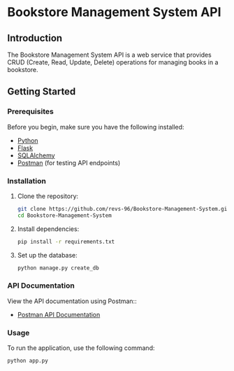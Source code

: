 # Bookstore Management System API

## Introduction

The Bookstore Management System API is a web service that provides CRUD (Create, Read, Update, Delete) operations for managing books in a bookstore.

## Getting Started

### Prerequisites

Before you begin, make sure you have the following installed:

- [Python](https://www.python.org/) 
- [Flask](https://pypi.org/project/Flask/) 
- [SQLAlchemy](https://pypi.org/project/SQLAlchemy/) 
- [Postman](https://www.postman.com/) (for testing API endpoints)

### Installation

1. Clone the repository:

    ```bash
    git clone https://github.com/revs-96/Bookstore-Management-System.git
    cd Bookstore-Management-System
    ```

2. Install dependencies:

    ```bash
    pip install -r requirements.txt
    ```

3. Set up the database:

    ```bash
    python manage.py create_db
    ```
### API Documentation

View the API documentation using Postman::

- [Postman API Documentation](https://documenter.getpostman.com/view/27921547/2s9YypFNsD)

  
### Usage

To run the application, use the following command:


```bash
python app.py

